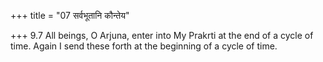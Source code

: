 +++
title = "07 सर्वभूतानि कौन्तेय"

+++
9.7 All beings, O Arjuna, enter into My Prakrti at the end of a cycle of
time. Again I send these forth at the beginning of a cycle of time.
